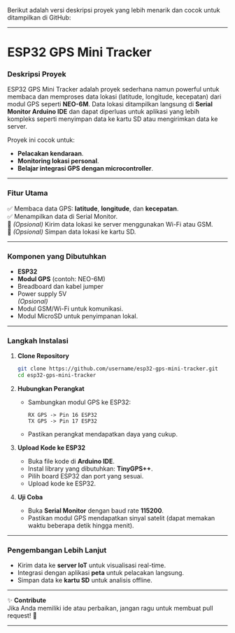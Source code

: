 Berikut adalah versi deskripsi proyek yang lebih menarik dan cocok untuk ditampilkan di GitHub:

---

# ESP32 GPS Mini Tracker

### **Deskripsi Proyek**
ESP32 GPS Mini Tracker adalah proyek sederhana namun powerful untuk membaca dan memproses data lokasi (latitude, longitude, kecepatan) dari modul GPS seperti **NEO-6M**. Data lokasi ditampilkan langsung di **Serial Monitor Arduino IDE** dan dapat diperluas untuk aplikasi yang lebih kompleks seperti menyimpan data ke kartu SD atau mengirimkan data ke server.

Proyek ini cocok untuk:
- **Pelacakan kendaraan**.
- **Monitoring lokasi personal**.
- **Belajar integrasi GPS dengan microcontroller**.

---

### **Fitur Utama**
✅ Membaca data GPS: **latitude**, **longitude**, dan **kecepatan**.  
✅ Menampilkan data di Serial Monitor.  
🔄 *(Opsional)* Kirim data lokasi ke server menggunakan Wi-Fi atau GSM.  
💾 *(Opsional)* Simpan data lokasi ke kartu SD.

---

### **Komponen yang Dibutuhkan**
- **ESP32**
- **Modul GPS** (contoh: NEO-6M)
- Breadboard dan kabel jumper
- Power supply 5V  
*(Opsional)*  
- Modul GSM/Wi-Fi untuk komunikasi.
- Modul MicroSD untuk penyimpanan lokal.

---

### **Langkah Instalasi**
1. **Clone Repository**  
   ```bash
   git clone https://github.com/username/esp32-gps-mini-tracker.git
   cd esp32-gps-mini-tracker
   ```

2. **Hubungkan Perangkat**
   - Sambungkan modul GPS ke ESP32:  
     ```
     RX GPS -> Pin 16 ESP32  
     TX GPS -> Pin 17 ESP32  
     ```
   - Pastikan perangkat mendapatkan daya yang cukup.

3. **Upload Kode ke ESP32**
   - Buka file kode di **Arduino IDE**.
   - Instal library yang dibutuhkan: **TinyGPS++**.
   - Pilih board ESP32 dan port yang sesuai.
   - Upload kode ke ESP32.

4. **Uji Coba**
   - Buka **Serial Monitor** dengan baud rate **115200**.
   - Pastikan modul GPS mendapatkan sinyal satelit (dapat memakan waktu beberapa detik hingga menit).

---

### **Pengembangan Lebih Lanjut**
- Kirim data ke **server IoT** untuk visualisasi real-time.  
- Integrasi dengan aplikasi **peta** untuk pelacakan langsung.  
- Simpan data ke **kartu SD** untuk analisis offline.

---

✨ **Contribute**  
Jika Anda memiliki ide atau perbaikan, jangan ragu untuk membuat pull request! 🚀

---
